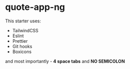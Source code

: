 # quote-app-ng

This starter uses:

- TailwindCSS
- Eslint
- Prettier
- Git hooks
- Boxicons

and most importantly - **4 space tabs** and **NO SEMICOLON**
